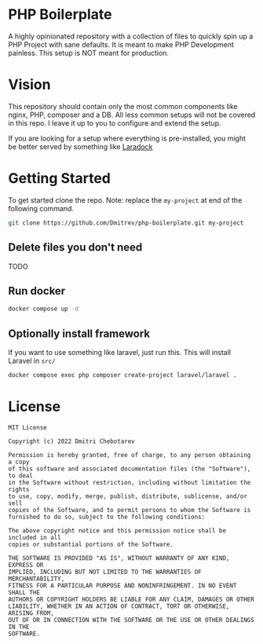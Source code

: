 # PHP Boilerplate

A highly opinionated repository with a collection of files to quickly spin up a PHP Project with sane defaults.
It is meant to make PHP Development painless. This setup is NOT meant for production.

# Vision

This repository should contain only the most common components like nginx, PHP, composer and a DB.
All less common setups will not be covered in this repo. I leave it up to you to configure and extend the setup.

If you are looking for a setup where everything is pre-installed, you might be better served by something like [Laradock](https://github.com/laradock/laradock)


# Getting Started

To get started clone the repo. Note: replace the `my-project` at end of the following command.

```sh
git clone https://github.com/Dmitrev/php-boilerplate.git my-project

```

## Delete files you don't need

TODO

## Run docker

```sh
docker compose up -d
```

## Optionally install framework

If you want to use something like laravel, just run this. This will install Laravel in `src/`

```sh
docker compose exec php composer create-project laravel/laravel .
```

# License

```
MIT License

Copyright (c) 2022 Dmitri Chebotarev 

Permission is hereby granted, free of charge, to any person obtaining a copy
of this software and associated documentation files (the "Software"), to deal
in the Software without restriction, including without limitation the rights
to use, copy, modify, merge, publish, distribute, sublicense, and/or sell
copies of the Software, and to permit persons to whom the Software is
furnished to do so, subject to the following conditions:

The above copyright notice and this permission notice shall be included in all
copies or substantial portions of the Software.

THE SOFTWARE IS PROVIDED "AS IS", WITHOUT WARRANTY OF ANY KIND, EXPRESS OR
IMPLIED, INCLUDING BUT NOT LIMITED TO THE WARRANTIES OF MERCHANTABILITY,
FITNESS FOR A PARTICULAR PURPOSE AND NONINFRINGEMENT. IN NO EVENT SHALL THE
AUTHORS OR COPYRIGHT HOLDERS BE LIABLE FOR ANY CLAIM, DAMAGES OR OTHER
LIABILITY, WHETHER IN AN ACTION OF CONTRACT, TORT OR OTHERWISE, ARISING FROM,
OUT OF OR IN CONNECTION WITH THE SOFTWARE OR THE USE OR OTHER DEALINGS IN THE
SOFTWARE.
```
